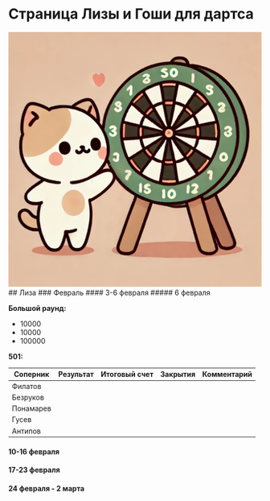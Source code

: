 # Страница Лизы и Гоши для дартса
<img src="/img_cat.png"/>
## Лиза
### Февраль
#### 3-6 февраля
##### 6 февраля

**Большой раунд:**
 * 10000
 * 10000
 * 100000

**501:**

| Соперник | Результат | Итоговый счет | Закрытия | Комментарий |
|----------|-----------|---------------|----------|-------------|
|Филатов|           |               |          |             |
|Безруков|           |               |          |             |
|Понамарев|           |               |          |             |
|Гусев|           |               |          |             |
|Антипов|           |               |          |             |


#### 10-16 февраля
#### 17-23 февраля
#### 24 февраля - 2 марта
